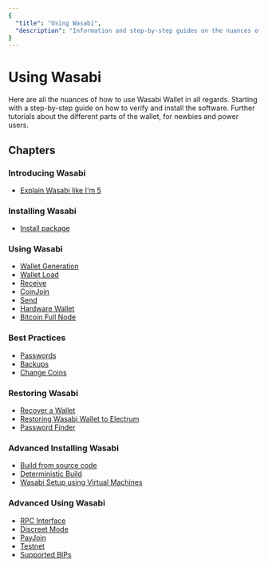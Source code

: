 ```yaml
---
{
  "title": "Using Wasabi",
  "description": "Information and step-by-step guides on the nuances of how to use Wasabi. This is the Wasabi documentation, an archive of knowledge about the open-source, non-custodial and privacy-focused Bitcoin wallet for desktop."
}
---
```


# Using Wasabi

Here are all the nuances of how to use Wasabi Wallet in all regards.
Starting with a step-by-step guide on how to verify and install the software.
Further tutorials about the different parts of the wallet, for newbies and power users.

## Chapters

### Introducing Wasabi
- [Explain Wasabi like I'm 5](/using-wasabi/ELI5.md)

### Installing Wasabi
- [Install package](/using-wasabi/Download&Install.md)

### Using Wasabi
- [Wallet Generation](/using-wasabi/WalletGeneration.md)
- [Wallet Load](/using-wasabi/WalletLoad.md)
- [Receive](/using-wasabi/Receive.md)
- [CoinJoin](/using-wasabi/CoinJoin.md)
- [Send](/using-wasabi/Send.md)
- [Hardware Wallet](/using-wasabi/ColdWasabi.md)
- [Bitcoin Full Node](/using-wasabi/BitcoinFullNode.md)

### Best Practices
- [Passwords](/using-wasabi/PasswordBestPractices.md)
- [Backups](/using-wasabi/BackupBestPractices.md)
- [Change Coins](/using-wasabi/ChangeCoins.md)

### Restoring Wasabi
- [Recover a Wallet](/using-wasabi/WalletRecovery.md)
- [Restoring Wasabi Wallet to Electrum](/using-wasabi/RestoreElectrum.md)
- [Password Finder](/using-wasabi/PasswordFinder.md)

### Advanced Installing Wasabi
- [Build from source code](/using-wasabi/BuildSource.md)
- [Deterministic Build](/using-wasabi/DeterministicBuild.md)
- [Wasabi Setup using Virtual Machines](/using-wasabi/WasabiSetupVM.md)

### Advanced Using Wasabi
- [RPC Interface](/using-wasabi/RPC.md)
- [Discreet Mode](/using-wasabi/DiscreetMode.md)
- [PayJoin](/using-wasabi/PayJoin.md)
- [Testnet](/using-wasabi/Testnet.md)
- [Supported BIPs](/using-wasabi/BIPs.md)
